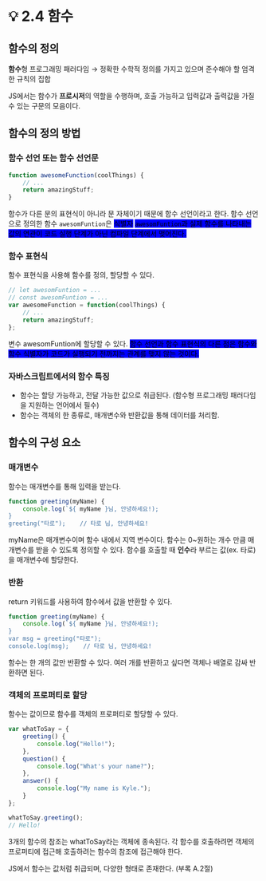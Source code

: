 # 💡 2.4 함수

## 함수의 정의

**함수**형 프로그래밍 패러다임 → 정확한 수학적 정의를 가지고 있으며 준수해야 할 엄격한 규칙의 집합

JS에서는 함수가 **프로시저**의 역할을 수행하며, 호출 가능하고 입력값과 출력값을 가질 수 있는 구문의 모음이다.

## 함수의 정의 방법

### 함수 선언 또는 함수 선언문

```javascript
function awesomeFunction(coolThings) {
    // ...
    return amazingStuff;
}
```

함수가 다른 문의 표현식이 아니라 문 자체이기 때문에 함수 선언이라고 한다. 함수 선언으로 정의한 함수 `awesomFuntion`은 <mark style="background-color:blue;">식별자</mark> <mark style="background-color:blue;"></mark><mark style="background-color:blue;">`awesomFuntion`</mark><mark style="background-color:blue;">과 실제 함수를 나타내는 값의 연관이 코드 실행 단계가 아닌 컴파일 단계에서 맺어진다.</mark>

### 함수 표현식

함수 표현식을 사용해 함수를 정의, 할당할 수 있다.

```javascript
// let awesomFuntion = ...
// const awesomFuntion = ...
var awesomeFunction = function(coolThings) {
    // ...
    return amazingStuff;
};
```

변수 awesomFuntion에 할당할 수 있다. <mark style="background-color:blue;">함수 선언과 함수 표현식의 다른 점은 함수와 함수 식별자가 코드가 실행되기 전까지는 관계를 맺지 않는 것이다.</mark>

### 자바스크립트에서의 함수 특징

* 함수는 할당 가능하고, 전달 가능한 값으로 취급된다. (함수형 프로그래밍 패러다임을 지원하는 언어에서 필수)
* 함수는 객체의 한 종류로, 매개변수와 반환값을 통해 데이터를 처리함.

## 함수의 구성 요소

### 매개변수

함수는 매개변수를 통해 입력을 받는다.

```javascript
function greeting(myName) {
    console.log(`${ myName }님, 안녕하세요!);
}
greeting("타로");    // 타로 님, 안녕하세요!
```

myName은 매개변수이며 함수 내에서 지역 변수이다. 함수는 0\~원하는 개수 만큼 매개변수를 받을 수 있도록 정의할 수 있다. 함수를 호출할 때 **인수**라 부르는 값(ex. 타로)을 매개변수에 할당한다.

### 반환

return 키워드를 사용하여 함수에서 값을 반환할 수 있다.

```javascript
function greeting(myName) {
    console.log(`${ myName }님, 안녕하세요!);
}
var msg = greeting("타로");
console.log(msg);    // 타로 님, 안녕하세요!
```

함수는 한 개의 값만 반환할 수 있다. 여러 개를 반환하고 싶다면 객체나 배열로 감싸 반환하면 된다.

### 객체의 프로퍼티로 할당

함수는 값이므로 함수를 객체의 프로퍼티로 할당할 수 있다.

```javascript
var whatToSay = {
    greeting() {
        console.log("Hello!");
    },
    question() {
        console.log("What's your name?");
    },
    answer() {
        console.log("My name is Kyle.");
    }
};

whatToSay.greeting();
// Hello!
```

3개의 함수의 참조는 whatToSay라는 객체에 종속된다. 각 함수를 호출하려면 객체의 프로퍼티에 접근해 호출하려는 함수의 참조에 접근해야 한다.

JS에서 함수는 값처럼 취급되며, 다양한 형태로 존재한다. (부록 A.2절)
